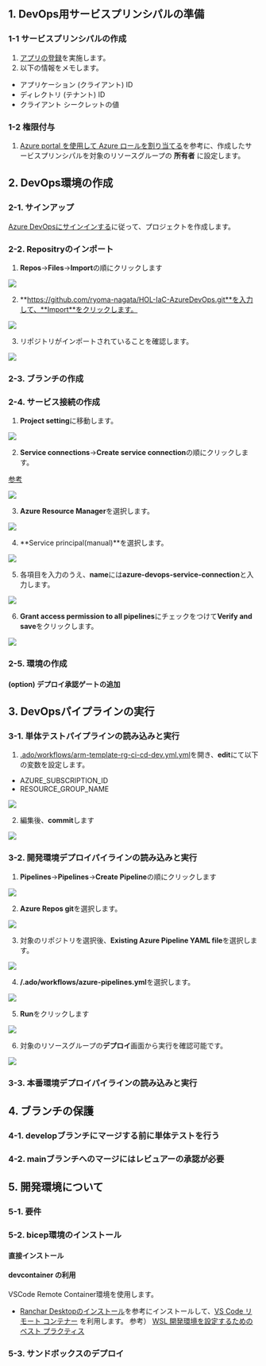 ## 1. DevOps用サービスプリンシパルの準備

### 1-1 サービスプリンシパルの作成

1. [アプリの登録](https://docs.microsoft.com/ja-jp/power-bi/developer/embedded/embed-service-principal#step-1---create-an-azure-ad-app)を実施します。
2. 以下の情報をメモします。

- アプリケーション (クライアント) ID 
- ディレクトリ (テナント) ID
- クライアント シークレットの値

### 1-2 権限付与

1. [Azure portal を使用して Azure ロールを割り当てる](https://docs.microsoft.com/ja-jp/azure/role-based-access-control/role-assignments-portal?tabs=current)を参考に、作成したサービスプリンシパルを対象のリソースグループの **所有者** に設定します。

## 2. DevOps環境の作成

### 2-1. サインアップ

[Azure DevOpsにサインインする](https://docs.microsoft.com/ja-jp/azure/devops/user-guide/sign-up-invite-teammates?view=azure-devops)に従って、プロジェクトを作成します。

### 2-2. Repositryのインポート

1. **Repos**->**Files**->**Import**の順にクリックします

![](.image/2022-02-15-13-54-38.png)

2. **https://github.com/ryoma-nagata/HOL-IaC-AzureDevOps.git**を入力して、**Import**をクリックします。

![](.image/2022-02-15-13-55-22.png)

3. リポジトリがインポートされていることを確認します。

![](.image/2022-02-15-13-56-27.png)

### 2-3. ブランチの作成




### 2-4. サービス接続の作成

1. **Project setting**に移動します。

![](.image/2022-02-15-13-57-03.png)

2. **Service connections**->**Create service connection**の順にクリックします。

[参考](https://docs.microsoft.com/ja-jp/azure/devops/pipelines/library/service-endpoints?view=azure-devops&tabs=yaml#create-a-service-connection)

![](.image/2022-02-15-14-00-23.png)

3. **Azure Resource Manager**を選択します。

![](.image/2022-02-15-14-01-10.png)

4. **Service principal(manual)**を選択します。

![](.image/2022-02-15-14-01-39.png)

5. 各項目を入力のうえ、**name**には**azure-devops-service-connection**と入力します。

![](.image/2022-02-15-14-04-03.png)

6. **Grant access permission to all pipelines**にチェックをつけて**Verify and save**をクリックします。

![](.image/2022-02-15-14-04-43.png)

### 2-5. 環境の作成

#### (option) デプロイ承認ゲートの追加

## 3. DevOpsパイプラインの実行

### 3-1. 単体テストパイプラインの読み込みと実行

1. [.ado/workflows/arm-template-rg-ci-cd-dev.yml.yml](.ado/workflows/arm-template-rg-ci-cd-dev.yml.yml)を開き、**edit**にて以下の変数を設定します。

- AZURE_SUBSCRIPTION_ID
- RESOURCE_GROUP_NAME

![](.image/2022-02-15-14-06-41.png)

2. 編集後、**commit**します

![](.image/2022-02-15-14-07-48.png)


### 3-2. 開発環境デプロイパイラインの読み込みと実行

1. **Pipelines**->**Pipelines**->**Create Pipeline**の順にクリックします

![](.image/2022-02-15-14-08-50.png)

2. **Azure Repos git**を選択します。

![](.image/2022-02-15-14-09-44.png)

3. 対象のリポジトリを選択後、**Existing Azure Pipeline YAML file**を選択します。

![](.image/2022-02-15-14-10-29.png)

4. **/.ado/workflows/azure-pipelines.yml**を選択します。

![](.image/2022-02-15-14-11-22.png)

5. **Run**をクリックします

![](.image/2022-02-15-14-11-57.png)

6. 対象のリソースグループの**デプロイ**画面から実行を確認可能です。

![](.image/2022-02-15-14-16-28.png)

### 3-3. 本番環境デプロイパイラインの読み込みと実行

## 4. ブランチの保護

### 4-1. developブランチにマージする前に単体テストを行う

### 4-2. mainブランチへのマージにはレビュアーの承認が必要

## 5. 開発環境について

### 5-1. 要件

### 5-2. bicep環境のインストール

#### 直接インストール

#### devcontainer の利用

VSCode Remote Container環境を使用します。
  - [Ranchar Desktopのインストール](https://qiita.com/moritalous/items/14d4099023981dcf4fd2#ranchar-desktop%E3%81%AE%E3%82%A4%E3%83%B3%E3%82%B9%E3%83%88%E3%83%BC%E3%83%AB)を参考にインストールして、[VS Code リモート コンテナー](https://docs.rancherdesktop.io/how-to-guides/vs-code-remote-containers/) を利用します。
  参考） [WSL 開発環境を設定するためのベスト プラクティス](https://docs.microsoft.com/ja-jp/windows/wsl/setup/environment) 

### 5-3. サンドボックスのデプロイ

